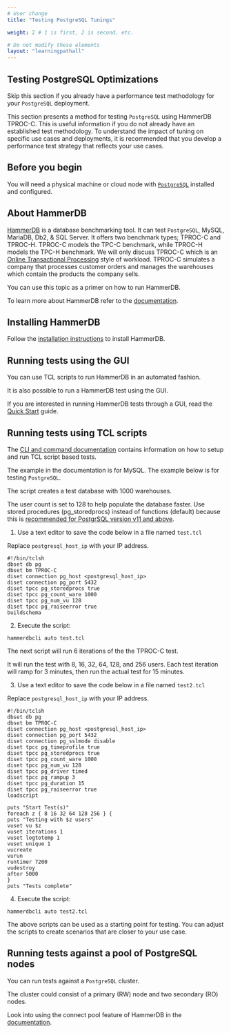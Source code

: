```yaml
---
# User change
title: "Testing PostgreSQL Tunings"

weight: 2 # 1 is first, 2 is second, etc.

# Do not modify these elements
layout: "learningpathall"
---
```


##  Testing PostgreSQL Optimizations

Skip this section if you already have a performance test methodology for your `PostgreSQL` deployment. 

This section presents a method for testing `PostgreSQL` using HammerDB TPROC-C. This is useful information if you do not already have an established test methodology. To understand the impact of tuning on specific use cases and deployments, it is recommended that you develop a performance test strategy that reflects your use cases.

## Before you begin

You will need a physical machine or cloud node with [`PostgreSQL`](https://www.postgresql.org/) installed and configured.
      
## About HammerDB

[HammerDB](https://www.hammerdb.com/) is a database benchmarking tool. It can test `PostgreSQL`, MySQL, MariaDB, Db2, & SQL Server. It offers two benchmark types; TPROC-C and TPROC-H. TPROC-C models the TPC-C benchmark, while TPROC-H models the TPC-H benchmark. We will only discuss TPROC-C which is an [Online Transactional Processing](https://www.hammerdb.com/docs/ch03s01.html) style of workload. TPROC-C simulates a company that processes customer orders and manages the warehouses which contain the products the company sells.

You can use this topic as a primer on how to run HammerDB. 

To learn more about HammerDB refer to the [documentation](https://www.hammerdb.com/document.html).

## Installing HammerDB

Follow the [installation instructions](https://www.hammerdb.com/docs/ch01.html) to install HammerDB.

## Running tests using the GUI

You can use TCL scripts to run HammerDB in an automated fashion. 

It is also possible to run a HammerDB test using the GUI. 

If you are interested in running HammerDB tests through a GUI, read the [Quick Start](https://www.hammerdb.com/docs/ch02.html) guide.


## Running tests using TCL scripts

The [CLI and command documentation](https://www.hammerdb.com/docs/ch09s08.html) contains information on how to setup and run TCL script based tests. 

The example in the documentation is for MySQL. The example below is for testing `PostgreSQL`.

The script creates a test database with 1000 warehouses. 

The user count is set to 128 to help populate the database faster. Use stored procedures (pg_storedprocs) instead of functions (default) because this is [recommended for PostgrSQL version v11 and above](https://www.hammerdb.com/docs/ch04s03.html#d0e1734). 

1. Use a text editor to save the code below in a file named `test.tcl`

Replace `postgresql_host_ip` with your IP address. 

```console
#!/bin/tclsh
dbset db pg
dbset bm TPROC-C
diset connection pg_host <postgresql_host_ip>
diset connection pg_port 5432
diset tpcc pg_storedprocs true
diset tpcc pg_count_ware 1000
diset tpcc pg_num_vu 128
diset tpcc pg_raiseerror true
buildschema
```

2. Execute the script:

```console
hammerdbcli auto test.tcl
```

The next script will run 6 iterations of the the TPROC-C test. 

It will run the test with 8, 16, 32, 64, 128, and 256 users. Each test iteration will ramp for 3 minutes, then run the actual test for 15 minutes. 

3. Use a text editor to save the code below in a file named `test2.tcl`

Replace `postgresql_host_ip` with your IP address. 

```console
#!/bin/tclsh
dbset db pg
dbset bm TPROC-C
diset connection pg_host <postgresql_host_ip>
diset connection pg_port 5432
diset connection pg_sslmode disable
diset tpcc pg_timeprofile true
diset tpcc pg_storedprocs true
diset tpcc pg_count_ware 1000
diset tpcc pg_num_vu 128
diset tpcc pg_driver timed
diset tpcc pg_rampup 3
diset tpcc pg_duration 15
diset tpcc pg_raiseerror true
loadscript

puts "Start Test(s)"
foreach z { 8 16 32 64 128 256 } {
puts "Testing with $z users"
vuset vu $z
vuset iterations 1
vuset logtotemp 1
vuset unique 1
vucreate
vurun
runtimer 7200
vudestroy
after 5000
}
puts "Tests complete"
```

4. Execute the script:

```console
hammerdbcli auto test2.tcl
```

The above scripts can be used as a starting point for testing. You can adjust the scripts to create scenarios that are closer to your use case. 

## Running tests against a pool of PostgreSQL nodes

You can run tests against a `PostgreSQL` cluster. 

The cluster could consist of a primary (RW) node and two secondary (RO) nodes. 

Look into using the connect pool feature of HammerDB in the [documentation](https://www.hammerdb.com/docs/ch04s06.html#d0e2280). 

